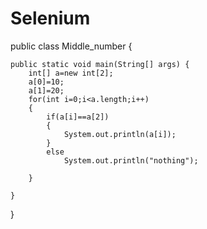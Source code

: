 # Selenium

public class Middle_number {

	public static void main(String[] args) {
		int[] a=new int[2];
		a[0]=10;
		a[1]=20;
		for(int i=0;i<a.length;i++)
		{
			if(a[i]==a[2])
			{
				System.out.println(a[i]);
			}
			else
				System.out.println("nothing");
			
		}
		
	}

}
